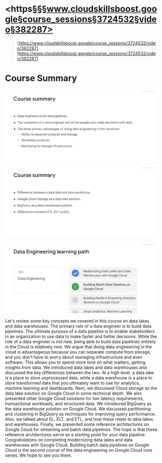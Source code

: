 # <https§§§www.cloudskillsboost.google§course_sessions§3724532§video§382287>

> [https://www.cloudskillsboost.google/course_sessions/3724532/video/382287](https://www.cloudskillsboost.google/course_sessions/3724532/video/382287)

# Course Summary

![1687904934783.png](./1687904934783.png)

![1687904983219.png](./1687904983219.png)

![1687904989666.png](./1687904989666.png)

Let's review some key concepts we covered in this course on data lakes and data warehouses. The primary role of a data engineer is to build data pipelines. The ultimate purpose of a data pipeline
is to enable stakeholders in an organization to use data to make faster and better decisions. While the role of a data engineer is not new, being able to build data pipelines entirely in the Cloud is relatively new.
We argue that doing data engineering in the cloud is advantageous because you can separate compute from storage, and you don't have to worry about managing infrastructure and even software.
This allows you to spend more time on what matters, getting insights from data. We introduced data lakes and data warehouses and discussed the key differences between the two. At a high level, a data lake is a place to store unprocessed data,
while a data warehouse is a place to store transformed data that you ultimately want to use for analytics, machine learning and dashboards. Next, we discussed Cloud storage as the data lake solution
on Google Cloud in some technical depth. We also presented other Google Cloud solutions for low latency requirements, transactional workloads, and structured data. We introduced BigQuery as the data warehouse solution on Google Cloud.
We discussed partitioning and clustering in BigQuery as techniques for improving query performance. Also, we talked about EL, ELT, and ETL, and how these relate to data lakes and warehouses.
Finally, we presented some reference architectures on Google Cloud for streaming and batch data pipelines. The hope is that these reference architectures serve as a starting point for your data pipeline.
Congratulations on completing modernizing data lakes and data warehouses with Google Cloud. Building batch data pipelines on Google Cloud is the second course of the data engineering on Google Cloud core series. We hope to see you there.

